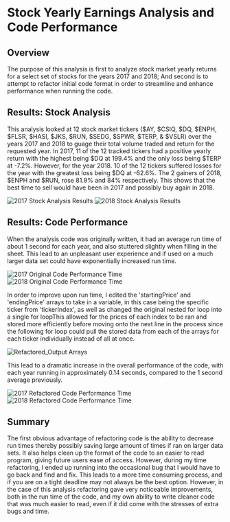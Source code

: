 # Stock Yearly Earnings Analysis and Code Performance
## Overview
 The purpose of this analysis is first to analyze stock market yearly returns for a select set of stocks for the years 2017 and 2018; And second is to attempt to refactor initial code format in order to streamline and enhance performance when running the code.
## Results: Stock Analysis
This analysis looked at 12 stock market tickers ($AY, $CSIQ, $DQ, $ENPH, $FLSR, $HASI, $JKS, $RUN, $SEDG, $SPWR, $TERP, & $VSLR) over the years 2017 and 2018 to guage their total volume traded and return for the requested year. In 2017, 11 of the 12 tracked tickers had a positive yearly return with the highest being $DQ at 199.4% and the only loss being $TERP at -7.2%. However, for the year 2018. 10 of the 12 tickers suffered losses for the year with the greatest loss being $DQ at -62.6%. The 2 gainers of 2018, $ENPH and $RUN, rose 81.9% and 84% respectively. This shows that the best time to sell would have been in 2017 and possibly buy again in 2018.

![2017 Stock Analysis Results](https://user-images.githubusercontent.com/102704559/164937105-f99290bb-dc5b-4dac-a769-d6e3bd2a52a0.PNG)
![2018 Stock Analysis Results](https://user-images.githubusercontent.com/102704559/164937116-edb368fb-5d3b-495f-a7f2-0040e6b40e34.PNG)


## Results: Code Performance

 When the analysis code was originally written, it had an average run time of about 1 second for each year, and also stuttered slightly when filling in the sheet. This lead to an unpleasant user experience and if used on a much larger data set could have exponentially increased run time.

![2017 Original Code Performance Time](https://user-images.githubusercontent.com/102704559/164936534-47c3079d-5ee2-4266-aebc-73e9ed1504a8.PNG)
![2018 Original Code Performance Time](https://user-images.githubusercontent.com/102704559/164936510-22955a12-8bd6-4ece-8aa2-fe80b0d20b07.PNG)

 In order to improve upon run time, I edited the 'startingPrice' and 'endingPrice' arrays to take in a variable, in this case being the specific ticker from 'tickerIndex', as well as changed the original nested for loop into a single for loopThis allowed for the prices of each index to be ran and stored more efficiently before moving onto the next line in the process since the following for loop could pull the stored data from each of the arrays for each ticker individually instead of all at once. 

![Refactored_Output Arrays](https://user-images.githubusercontent.com/102704559/164942656-0a06d0cb-5202-4175-bb2a-03041b8e6762.PNG)

 This lead to a dramatic increase in the overall performance of the code, with each year running in approximately 0.14 seconds, compared to the 1 second average previously.

![2017 Refactored Code Performance Time](https://user-images.githubusercontent.com/102704559/164942681-e6d2e259-7ac2-45b5-8d14-ba2d82984c69.PNG)
![2018 Refactored Code Performance Time](https://user-images.githubusercontent.com/102704559/164942684-4b50781b-9864-48f4-b5b1-13257c1da4f7.PNG)

## Summary
 The first obvious advantage of refactoring code is the ability to decrease run times thereby possibly saving large amount of times if ran on larger data sets. It also helps clean up the format of the code to an easier to read program, giving future users ease of access. However, during my time refactoring, I ended up running into the occasional bug that I would have to go back and find and fix. This leads to a more time consuming process, and if you are on a tight deadline may not always be the best option. However, in the case of this analysis refactoring gave very noticeable improvements, both in the run time of the code, and my own ability to write cleaner code that was much easier to read, even if it did come with the stresses of extra bugs and time.
